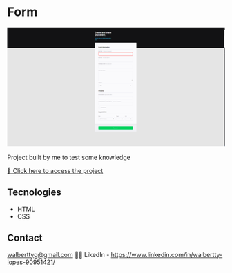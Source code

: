 # Form

![preview](/image/project.png)

Project built by me to test some knowledge

[🔗 Click here to access the project](https://walbertty.github.io/Form/)

## Tecnologies

- HTML
- CSS

## Contact

walberttyg@gmail.com 🚛💨
LikedIn - https://www.linkedin.com/in/walbertty-lopes-90951421/
